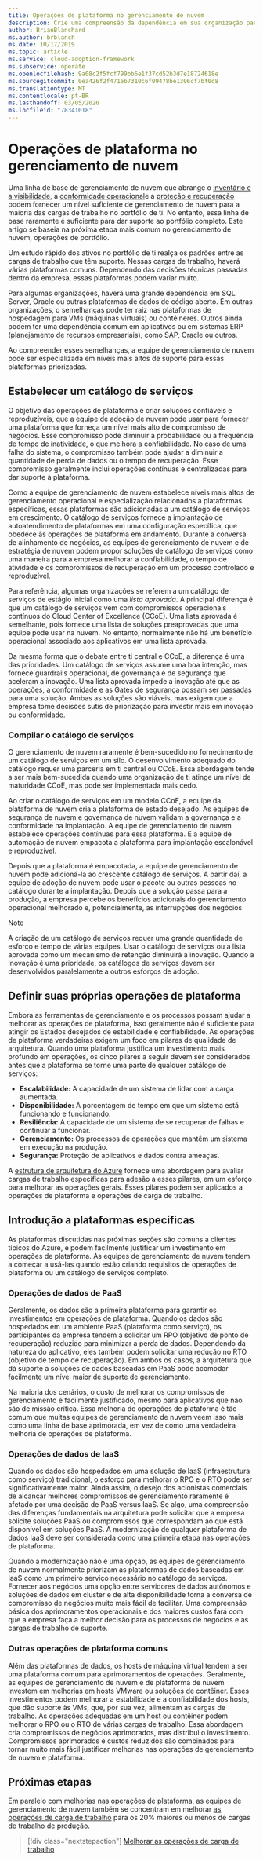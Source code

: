 ```yaml
---
title: Operações de plataforma no gerenciamento de nuvem
description: Crie uma compreensão da dependência em sua organização para operações comuns de plataforma no gerenciamento de nuvem.
author: BrianBlanchard
ms.author: brblanch
ms.date: 10/17/2019
ms.topic: article
ms.service: cloud-adoption-framework
ms.subservice: operate
ms.openlocfilehash: 9a08c2f5fcf799bb6e1f37cd52b3d7e18724618e
ms.sourcegitcommit: 0ea426f2f471eb7310c6f09478be1306cf7bf0d8
ms.translationtype: MT
ms.contentlocale: pt-BR
ms.lasthandoff: 03/05/2020
ms.locfileid: "78341018"
---
```

# <a name="platform-operations-in-cloud-management"></a>Operações de plataforma no gerenciamento de nuvem

Uma linha de base de gerenciamento de nuvem que abrange o [inventário e a visibilidade](./inventory.md), a [conformidade operacional](./operational-compliance.md)e a [proteção e recuperação](./protect.md) podem fornecer um nível suficiente de gerenciamento de nuvem para a maioria das cargas de trabalho no portfólio de ti. No entanto, essa linha de base raramente é suficiente para dar suporte ao portfólio completo. Este artigo se baseia na próxima etapa mais comum no gerenciamento de nuvem, operações de portfólio.

Um estudo rápido dos ativos no portfólio de ti realça os padrões entre as cargas de trabalho que têm suporte. Nessas cargas de trabalho, haverá várias plataformas comuns. Dependendo das decisões técnicas passadas dentro da empresa, essas plataformas podem variar muito.

Para algumas organizações, haverá uma grande dependência em SQL Server, Oracle ou outras plataformas de dados de código aberto. Em outras organizações, o semelhanças pode ter raiz nas plataformas de hospedagem para VMs (máquinas virtuais) ou contêineres. Outros ainda podem ter uma dependência comum em aplicativos ou em sistemas ERP (planejamento de recursos empresariais), como SAP, Oracle ou outros.

Ao compreender esses semelhanças, a equipe de gerenciamento de nuvem pode ser especializada em níveis mais altos de suporte para essas plataformas priorizadas.

## <a name="establish-a-service-catalog"></a>Estabelecer um catálogo de serviços

O objetivo das operações de plataforma é criar soluções confiáveis e reproduzíveis, que a equipe de adoção de nuvem pode usar para fornecer uma plataforma que forneça um nível mais alto de compromisso de negócios. Esse compromisso pode diminuir a probabilidade ou a frequência de tempo de inatividade, o que melhora a confiabilidade. No caso de uma falha do sistema, o compromisso também pode ajudar a diminuir a quantidade de perda de dados ou o tempo de recuperação. Esse compromisso geralmente inclui operações contínuas e centralizadas para dar suporte à plataforma.

Como a equipe de gerenciamento de nuvem estabelece níveis mais altos de gerenciamento operacional e especialização relacionados a plataformas específicas, essas plataformas são adicionadas a um catálogo de serviços em crescimento. O catálogo de serviços fornece a implantação de autoatendimento de plataformas em uma configuração específica, que obedece às operações de plataforma em andamento. Durante a conversa de alinhamento de negócios, as equipes de gerenciamento de nuvem e de estratégia de nuvem podem propor soluções de catálogo de serviços como uma maneira para a empresa melhorar a confiabilidade, o tempo de atividade e os compromissos de recuperação em um processo controlado e reproduzível.

Para referência, algumas organizações se referem a um catálogo de serviços de estágio inicial como uma _lista aprovada_. A principal diferença é que um catálogo de serviços vem com compromissos operacionais contínuos do Cloud Center of Excellence (CCoE). Uma lista aprovada é semelhante, pois fornece uma lista de soluções preaprovadas que uma equipe pode usar na nuvem. No entanto, normalmente não há um benefício operacional associado aos aplicativos em uma lista aprovada.

Da mesma forma que o debate entre ti central e CCoE, a diferença é uma das prioridades. Um catálogo de serviços assume uma boa intenção, mas fornece guardrails operacional, de governança e de segurança que aceleram a inovação. Uma lista aprovada impede a inovação até que as operações, a conformidade e as Gates de segurança possam ser passadas para uma solução. Ambas as soluções são viáveis, mas exigem que a empresa tome decisões sutis de priorização para investir mais em inovação ou conformidade.

### <a name="build-the-service-catalog"></a>Compilar o catálogo de serviços

O gerenciamento de nuvem raramente é bem-sucedido no fornecimento de um catálogo de serviços em um silo. O desenvolvimento adequado do catálogo requer uma parceria em ti central ou CCoE. Essa abordagem tende a ser mais bem-sucedida quando uma organização de ti atinge um nível de maturidade CCoE, mas pode ser implementada mais cedo.

Ao criar o catálogo de serviços em um modelo CCoE, a equipe da plataforma de nuvem cria a plataforma de estado desejado. As equipes de segurança de nuvem e governança de nuvem validam a governança e a conformidade na implantação. A equipe de gerenciamento de nuvem estabelece operações contínuas para essa plataforma. E a equipe de automação de nuvem empacota a plataforma para implantação escalonável e reproduzível.

Depois que a plataforma é empacotada, a equipe de gerenciamento de nuvem pode adicioná-la ao crescente catálogo de serviços. A partir daí, a equipe de adoção de nuvem pode usar o pacote ou outras pessoas no catálogo durante a implantação. Depois que a solução passa para a produção, a empresa percebe os benefícios adicionais do gerenciamento operacional melhorado e, potencialmente, as interrupções dos negócios.

> [!NOTE]
> A criação de um catálogo de serviços requer uma grande quantidade de esforço e tempo de várias equipes. Usar o catálogo de serviços ou a lista aprovada como um mecanismo de retenção diminuirá a inovação. Quando a inovação é uma prioridade, os catálogos de serviços devem ser desenvolvidos paralelamente a outros esforços de adoção.

## <a name="define-your-own-platform-operations"></a>Definir suas próprias operações de plataforma

Embora as ferramentas de gerenciamento e os processos possam ajudar a melhorar as operações de plataforma, isso geralmente não é suficiente para atingir os Estados desejados de estabilidade e confiabilidade. As operações de plataforma verdadeiras exigem um foco em pilares de qualidade de arquitetura. Quando uma plataforma justifica um investimento mais profundo em operações, os cinco pilares a seguir devem ser considerados antes que a plataforma se torne uma parte de qualquer catálogo de serviços:

- **Escalabilidade:** A capacidade de um sistema de lidar com a carga aumentada.
- **Disponibilidade:** A porcentagem de tempo em que um sistema está funcionando e funcionando.
- **Resiliência:** A capacidade de um sistema de se recuperar de falhas e continuar a funcionar.
- **Gerenciamento:** Os processos de operações que mantêm um sistema em execução na produção.
- **Segurança:** Proteção de aplicativos e dados contra ameaças.

A [estrutura de arquitetura do Azure](https://docs.microsoft.com/azure/architecture/guide/pillars) fornece uma abordagem para avaliar cargas de trabalho específicas para adesão a esses pilares, em um esforço para melhorar as operações gerais. Esses pilares podem ser aplicados a operações de plataforma e operações de carga de trabalho.

## <a name="get-started-with-specific-platforms"></a>Introdução a plataformas específicas

As plataformas discutidas nas próximas seções são comuns a clientes típicos do Azure, e podem facilmente justificar um investimento em operações de plataforma. As equipes de gerenciamento de nuvem tendem a começar a usá-las quando estão criando requisitos de operações de plataforma ou um catálogo de serviços completo.

### <a name="paas-data-operations"></a>Operações de dados de PaaS

Geralmente, os dados são a primeira plataforma para garantir os investimentos em operações de plataforma. Quando os dados são hospedados em um ambiente PaaS (plataforma como serviço), os participantes da empresa tendem a solicitar um RPO (objetivo de ponto de recuperação) reduzido para minimizar a perda de dados. Dependendo da natureza do aplicativo, eles também podem solicitar uma redução no RTO (objetivo de tempo de recuperação). Em ambos os casos, a arquitetura que dá suporte a soluções de dados baseadas em PaaS pode acomodar facilmente um nível maior de suporte de gerenciamento.

Na maioria dos cenários, o custo de melhorar os compromissos de gerenciamento é facilmente justificado, mesmo para aplicativos que não são de missão crítica. Essa melhoria de operações de plataforma é tão comum que muitas equipes de gerenciamento de nuvem veem isso mais como uma linha de base aprimorada, em vez de como uma verdadeira melhoria de operações de plataforma.

### <a name="iaas-data-operations"></a>Operações de dados de IaaS

Quando os dados são hospedados em uma solução de IaaS (infraestrutura como serviço) tradicional, o esforço para melhorar o RPO e o RTO pode ser significativamente maior. Ainda assim, o desejo dos acionistas comerciais de alcançar melhores compromissos de gerenciamento raramente é afetado por uma decisão de PaaS versus IaaS. Se algo, uma compreensão das diferenças fundamentais na arquitetura pode solicitar que a empresa solicite soluções PaaS ou compromissos que correspondam ao que está disponível em soluções PaaS. A modernização de qualquer plataforma de dados IaaS deve ser considerada como uma primeira etapa nas operações de plataforma.

Quando a modernização não é uma opção, as equipes de gerenciamento de nuvem normalmente priorizam as plataformas de dados baseadas em IaaS como um primeiro serviço necessário no catálogo de serviços. Fornecer aos negócios uma opção entre servidores de dados autônomos e soluções de dados em cluster e de alta disponibilidade torna a conversa de compromisso de negócios muito mais fácil de facilitar. Uma compreensão básica dos aprimoramentos operacionais e dos maiores custos fará com que a empresa faça a melhor decisão para os processos de negócios e as cargas de trabalho de suporte.

### <a name="other-common-platform-operations"></a>Outras operações de plataforma comuns

Além das plataformas de dados, os hosts de máquina virtual tendem a ser uma plataforma comum para aprimoramentos de operações. Geralmente, as equipes de gerenciamento de nuvem e de plataforma de nuvem investem em melhorias em hosts VMware ou soluções de contêiner. Esses investimentos podem melhorar a estabilidade e a confiabilidade dos hosts, que dão suporte às VMs, que, por sua vez, alimentam as cargas de trabalho. As operações adequadas em um host ou contêiner podem melhorar o RPO ou o RTO de várias cargas de trabalho. Essa abordagem cria compromissos de negócios aprimorados, mas distribui o investimento. Compromissos aprimorados e custos reduzidos são combinados para tornar muito mais fácil justificar melhorias nas operações de gerenciamento de nuvem e plataforma.

## <a name="next-steps"></a>Próximas etapas

Em paralelo com melhorias nas operações de plataforma, as equipes de gerenciamento de nuvem também se concentram em melhorar [as operações de carga de trabalho](./workload.md) para os 20% maiores ou menos de cargas de trabalho de produção.

> [!div class="nextstepaction"]
> [Melhorar as operações de carga de trabalho](./workload.md)
